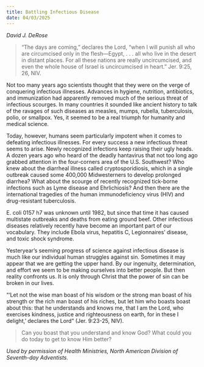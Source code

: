 ```yaml
---
title: Battling Infectious Disease
date: 04/03/2025
---
```


_David J. DeRose_

> <p></p>
> “The days are coming,” declares the Lord, “when I will punish all who are circumcised only in the flesh—Egypt, . . . all who live in the desert in distant places. For all these nations are really uncircumcised, and even the whole house of Israel is uncircumcised in heart.” Jer. 9:25, 26, NIV.

Not too many years ago scientists thought that they were on the verge of conquering infectious illnesses. Advances in hygiene, nutrition, antibiotics, and immunization had apparently removed much of the serious threat of infectious scourges. In many countries it sounded like ancient history to talk of the ravages of such diseases as measles, mumps, rubella, tuberculosis, polio, or smallpox. Yes, it seemed to be a real triumph for humanity and medical science.

Today, however, humans seem particularly impotent when it comes to defeating infectious illnesses. For every success a new infectious threat seems to arise. Newly recognized infections keep raising their ugly heads. A dozen years ago who heard of the deadly hantavirus that not too long ago grabbed attention in the four-corners area of the U.S. Southwest? Who knew about the diarrheal illness called cryptosporidiosis, which in a single outbreak caused some 400,000 Midwesterners to develop prolonged diarrhea? What about the scourge of recently recognized tick-borne infections such as Lyme disease and Ehrlichiosis? And then there are the international tragedies of the human immunodeficiency virus (HIV) and drug-resistant tuberculosis.

E. coli 0157 h7 was unknown until 1982, but since that time it has caused multistate outbreaks and deaths from eating ground beef. Other infectious diseases relatively recently have become an important part of our vocabulary. They include Ebola virus, hepatitis C, Legionnaires’ disease, and toxic shock syndrome.

Yesteryear’s seeming progress of science against infectious disease is much like our individual human struggles against sin. Sometimes it may appear that we are getting the upper hand. By our ingenuity, determination, and effort we seem to be making ourselves into better people. But then reality confronts us. It is only through Christ that the power of sin can be broken in our lives.

“‘Let not the wise man boast of his wisdom or the strong man boast of his strength or the rich man boast of his riches, but let him who boasts boast about this: that he understands and knows me, that I am the Lord, who exercises kindness, justice and righteousness on earth, for in these I delight,’ declares the Lord” (Jer. 9:23-25, NIV).

> <callout></callout>
> Can you boast that you understand and know God? What could you do today to get to know Him better?

_Used by permission of Health Ministries, North American Division of Seventh-day Adventists._